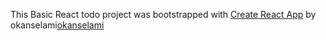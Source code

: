 This Basic React todo project was bootstrapped with [Create React App](https://github.com/facebookincubator/create-react-app) by okanselami[okanselami](https://twitter.com/okanselami) 



